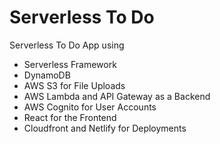 # Serverless To Do

Serverless To Do App using

* Serverless Framework
* DynamoDB
* AWS S3 for File Uploads
* AWS Lambda and API Gateway as a Backend
* AWS Cognito for User Accounts
* React for the Frontend
* Cloudfront and Netlify for Deployments
